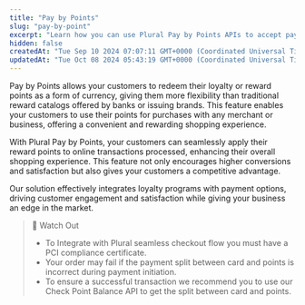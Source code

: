 ```yaml
---
title: "Pay by Points"
slug: "pay-by-point"
excerpt: "Learn how you can use Plural Pay by Points APIs to accept payment."
hidden: false
createdAt: "Tue Sep 10 2024 07:07:11 GMT+0000 (Coordinated Universal Time)"
updatedAt: "Tue Oct 08 2024 05:43:19 GMT+0000 (Coordinated Universal Time)"
---
```

Pay by Points allows your customers to redeem their loyalty or reward points as a form of currency, giving them more flexibility than traditional reward catalogs offered by banks or issuing brands. This feature enables your customers to use their points for purchases with any merchant or business, offering a convenient and rewarding shopping experience.

With Plural Pay by Points, your customers can seamlessly apply their reward points to online transactions processed, enhancing their overall shopping experience. This feature not only encourages higher conversions and satisfaction but also gives your customers a competitive advantage.

Our solution effectively integrates loyalty programs with payment options, driving customer engagement and satisfaction while giving your business an edge in the market.

> 🚧 Watch Out
> 
> - To Integrate with Plural seamless checkout flow you must have a PCI compliance certificate.
> - Your order may fail if the payment split between card and points is incorrect during payment initiation.
> - To ensure a successful transaction we recommend you to use our Check Point Balance API to get the split between card and points.
